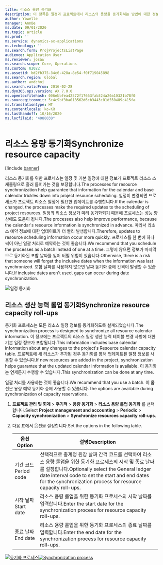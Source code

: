 ```yaml
---
title: 리소스 용량 동기화
description: 이 항목은 일정과 프로젝트에서 리소스의 용량을 동기화하는 방법에 대한 정보를 제공합니다.
author: Yowelle
manager: AnnBe
ms.date: 09/01/2020
ms.topic: article
ms.prod: ''
ms.service: dynamics-ax-applications
ms.technology: ''
ms.search.form: ProjProjectsListPage
audience: Application User
ms.reviewer: josaw
ms.search.scope: Core, Operations
ms.custom: 82022
ms.assetid: bd2fb375-84c6-428a-8e54-f0f719045898
ms.search.region: Global
ms.author: andchoi
ms.search.validFrom: 2016-02-28
ms.dyn365.ops.version: AX 7.0.0
ms.openlocfilehash: 006ebbfea42572f17663fab324a20a10321b78f0
ms.sourcegitcommit: 5c4c9bf3ba018562d6cb3443c01d550489c415fa
ms.translationtype: HT
ms.contentlocale: ko-KR
ms.lasthandoff: 10/16/2020
ms.locfileid: "4080030"
---
```

# <a name="synchronize-resource-capacity"></a><span data-ttu-id="8910f-103">리소스 용량 동기화</span><span class="sxs-lookup"><span data-stu-id="8910f-103">Synchronize resource capacity</span></span>

[!include [banner](../includes/banner.md)]

<span data-ttu-id="8910f-104">리소스 동기화를 위한 프로세스는 일정 및 기본 일정에 대한 정보가 프로젝트 리소스 스케줄링으로 흘러 들어가는 것을 보장합니다.</span><span class="sxs-lookup"><span data-stu-id="8910f-104">The processes for resource synchronization help guarantee that information for the calendar and base calendar trickles down into project resource scheduling.</span></span> <span data-ttu-id="8910f-105">일정이 변경되면 프로세스가 프로젝트 리소스 일정에 필요한 업데이트를 수행합니다.</span><span class="sxs-lookup"><span data-stu-id="8910f-105">If the calendar is changed, the processes make the required updates to the scheduling of project resources.</span></span> <span data-ttu-id="8910f-106">일정의 리소스 정보가 미리 동기화되기 때문에 프로세스는 성능 향상에도 도움이 됩니다.</span><span class="sxs-lookup"><span data-stu-id="8910f-106">The processes also help improve performance, because the calendar's resource information is synchronized in advance.</span></span> <span data-ttu-id="8910f-107">따라서 리소스 예약 정보에 대한 업데이트가 더 빨리 발생합니다.</span><span class="sxs-lookup"><span data-stu-id="8910f-107">Therefore, updates to resource scheduling information occur more quickly.</span></span> <span data-ttu-id="8910f-108">프로세스를 한 번에 하나씩이 아닌 일괄 처리로 예약하는 것이 좋습니다.</span><span class="sxs-lookup"><span data-stu-id="8910f-108">We recommend that you schedule the processes as a batch instead of one at a time.</span></span> <span data-ttu-id="8910f-109">그렇지 않으면 정보가 마지막으로 동기화된 포함 날짜를 잊어 버릴 위험이 있습니다.</span><span class="sxs-lookup"><span data-stu-id="8910f-109">Otherwise, there is a risk that someone will forget the inclusive dates when the information was last synchronized.</span></span> <span data-ttu-id="8910f-110">포함 날짜를 사용하지 않으면 날짜 동기화 중에 간격이 발생할 수 있습니다.</span><span class="sxs-lookup"><span data-stu-id="8910f-110">If inclusive dates aren't used, gaps can occur during date synchronization.</span></span>

![일정 동기화](./media/projectresourcing04-1024x471.jpg)

## <a name="synchronize-resource-capacity-roll-ups"></a><span data-ttu-id="8910f-112">리소스 생산 능력 롤업 동기화</span><span class="sxs-lookup"><span data-stu-id="8910f-112">Synchronize resource capacity roll-ups</span></span>

<span data-ttu-id="8910f-113">동기화 프로세스는 모든 리소스 일정 정보를 동기화하도록 설계되었습니다.</span><span class="sxs-lookup"><span data-stu-id="8910f-113">The synchronization process is designed to synchronize all resource calendar information.</span></span> <span data-ttu-id="8910f-114">이 정보에는 프로젝트의 리소스 일정 생산 능력 테이블 변경 사항에 대한 기본 일정 정보가 포함됩니다.</span><span class="sxs-lookup"><span data-stu-id="8910f-114">This information includes base calendar information about any changes to the project's Resource calendar capacity table.</span></span> <span data-ttu-id="8910f-115">프로젝트에 새 리소스가 추가된 경우 동기화를 통해 업데이트된 일정 정보를 사용할 수 있습니다.</span><span class="sxs-lookup"><span data-stu-id="8910f-115">If new resources are added in the project, synchronization helps guarantee that the updated calendar information is available.</span></span> <span data-ttu-id="8910f-116">이 동기화는 언제든지 수행할 수 있습니다.</span><span class="sxs-lookup"><span data-stu-id="8910f-116">This synchronization can be done at any time.</span></span>

<span data-ttu-id="8910f-117">일괄 처리를 사용하는 것이 좋습니다.</span><span class="sxs-lookup"><span data-stu-id="8910f-117">We recommend that you use a batch.</span></span> <span data-ttu-id="8910f-118">이 옵션은 용량 예약 동기화 중에 사용할 수 있습니다.</span><span class="sxs-lookup"><span data-stu-id="8910f-118">The options are available during synchronization of capacity reservations.</span></span>

1. <span data-ttu-id="8910f-119">**프로젝트 관리 및 회계** &gt; **주기적** &gt; **용량 동기화** &gt; **리소스 용량 롤업 동기화** 를 선택합니다.</span><span class="sxs-lookup"><span data-stu-id="8910f-119">Select **Project management and accounting** &gt; **Periodic** &gt; **Capacity synchronization** &gt; **Synchronize resources capacity roll-ups**.</span></span>
2. <span data-ttu-id="8910f-120">다음 표에서 옵션을 설정합니다.</span><span class="sxs-lookup"><span data-stu-id="8910f-120">Set the options in the following table.</span></span>

    | <span data-ttu-id="8910f-121">옵션</span><span class="sxs-lookup"><span data-stu-id="8910f-121">Option</span></span>      | <span data-ttu-id="8910f-122">설명</span><span class="sxs-lookup"><span data-stu-id="8910f-122">Description</span></span> |
    |-------------|-------------|
    | <span data-ttu-id="8910f-123">기간 코드</span><span class="sxs-lookup"><span data-stu-id="8910f-123">Period code</span></span> | <span data-ttu-id="8910f-124">선택적으로 총계정 원장 날짜 간격 코드를 선택하여 리소스 용량 롤업을 위한 동기화 프로세스의 시작 및 종료 날짜를 설정합니다.</span><span class="sxs-lookup"><span data-stu-id="8910f-124">Optionally select the General ledger date interval code to set the start and end dates for the synchronization process for resource capacity roll-ups.</span></span> |
    | <span data-ttu-id="8910f-125">시작 날짜</span><span class="sxs-lookup"><span data-stu-id="8910f-125">Start date</span></span>  | <span data-ttu-id="8910f-126">리소스 용량 롤업을 위한 동기화 프로세스의 시작 날짜를 입력합니다.</span><span class="sxs-lookup"><span data-stu-id="8910f-126">Enter the start date for the synchronization process for resource capacity roll-ups.</span></span> |
    | <span data-ttu-id="8910f-127">종료 날짜</span><span class="sxs-lookup"><span data-stu-id="8910f-127">End date</span></span>    | <span data-ttu-id="8910f-128">리소스 용량 롤업을 위한 동기화 프로세스의 종료 날짜를 입력합니다.</span><span class="sxs-lookup"><span data-stu-id="8910f-128">Enter the end date for the synchronization process for resource capacity roll-ups.</span></span> |

<span data-ttu-id="8910f-129">[![동기화 프로세스](./media/projectresourcing09.jpg)](./media/projectresourcing09.jpg)</span><span class="sxs-lookup"><span data-stu-id="8910f-129">[![Synchronization process](./media/projectresourcing09.jpg)](./media/projectresourcing09.jpg)</span></span>
